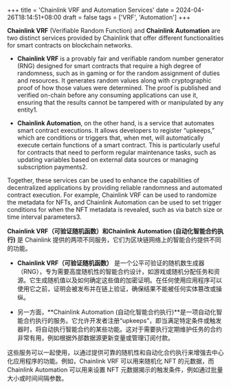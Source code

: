 +++
title = 'Chainlink VRF and Automation Services'
date = 2024-04-26T18:14:51+08:00
draft = false
tags = ['VRF', 'Automation']
+++

**Chainlink VRF** (Verifiable Random Function) and **Chainlink Automation** are two distinct services provided by Chainlink that offer different functionalities for smart contracts on blockchain networks.

- **Chainlink VRF** is a provably fair and verifiable random number generator (RNG) designed for smart contracts that require a high degree of randomness, such as in gaming or for the random assignment of duties and resources. It generates random values along with cryptographic proof of how those values were determined. The proof is published and verified on-chain before any consuming applications can use it, ensuring that the results cannot be tampered with or manipulated by any entity1.

- **Chainlink Automation**, on the other hand, is a service that automates smart contract executions. It allows developers to register “upkeeps,” which are conditions or triggers that, when met, will automatically execute certain functions of a smart contract. This is particularly useful for contracts that need to perform regular maintenance tasks, such as updating variables based on external data sources or managing subscription payments2.

Together, these services can be used to enhance the capabilities of decentralized applications by providing reliable randomness and automated contract execution. For example, Chainlink VRF can be used to randomize the metadata for NFTs, and Chainlink Automation can be used to set trigger conditions for when the NFT metadata is revealed, such as via batch size or time interval parameters3.

**Chainlink VRF（可验证随机函数）**和**Chainlink Automation (自动化智能合约执行)** 是 Chainlink 提供的两项不同服务，它们为区块链网络上的智能合约提供不同的功能。

- **Chainlink VRF（可验证随机函数）** 是一个公平可验证的随机数生成器（RNG），专为需要高度随机性的智能合约设计，如游戏或随机分配任务和资源。它生成随机值以及如何确定这些值的加密证明。在任何使用应用程序可以使用它之前，证明会被发布并在链上验证，确保结果不能被任何实体篡改或操纵。

- 另一方面，**Chainlink Automation (自动化智能合约执行)**是一项自动化智能合约执行的服务。它允许开发者注册“upkeeps”，即当满足特定条件或触发器时，将自动执行智能合约的某些功能。这对于需要执行定期维护任务的合约非常有用，例如根据外部数据源更新变量或管理订阅付款。

这些服务可以一起使用，以通过提供可靠的随机性和自动化合约执行来增强去中心化应用程序的功能。例如，Chainlink VRF 可以用来随机化 NFT 的元数据，而 Chainlink Automation 可以用来设置 NFT 元数据揭示的触发条件，例如通过批量大小或时间间隔参数。

